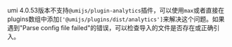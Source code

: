 umi 4.0.53版本不支持`@umijs/plugin-analytics`插件，可以使用`max`或者直接在plugins数组中添加`['@umijs/plugins/dist/analytics']`来解决这个问题。如果遇到"Parse config file failed"的错误，可以检查导入的文件是否存在或正确引入。
